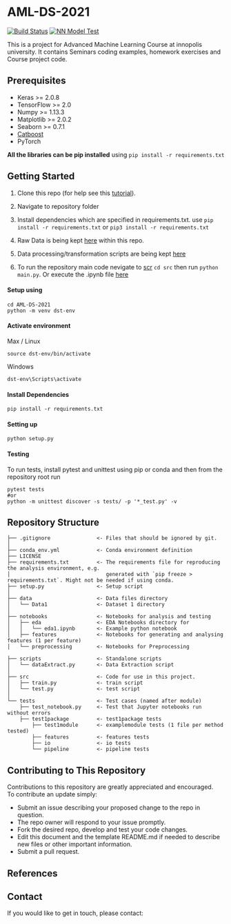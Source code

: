 # AML-DS-2021

[![Build Status](https://github.com/Gci04/AML-DS-2021/actions/workflows/setup.yml/badge.svg)](https://github.com/Gci04/AML-DS-2021/actions/workflows/setup.yml)
[![NN Model Test](https://github.com/Gci04/AML-DS-2021/actions/workflows/neuralNet.yml/badge.svg)](https://github.com/Gci04/AML-DS-2021/actions/workflows/neuralNet.yml)

This is a project for Advanced Machine Learning Course at innopolis university. It contains Seminars coding examples, homework exercises and Course project code.


## Prerequisites

* Keras >= 2.0.8
* TensorFlow >= 2.0
* Numpy >= 1.13.3
* Matplotlib >= 2.0.2
* Seaborn >= 0.7.1
* [Catboost](https://tech.yandex.com/catboost/)
* PyTorch

**All the libraries can be pip installed** using `pip install -r requirements.txt`


## Getting Started

1. Clone this repo (for help see this [tutorial](https://help.github.com/articles/cloning-a-repository/)).
1. Navigate to repository folder
1. Install dependencies which are specified in requirements.txt. use `pip install -r requirements.txt` or `pip3 install -r requirements.txt`
1. Raw Data is being kept [here](data) within this repo.

1. Data processing/transformation scripts are being kept [here](scripts)

1. To run the repository main code nevigate to [scr](src) `cd src` then run `python main.py`. Or execute the .ipynb file [here](notebooks)


#### Setup using
```
cd AML-DS-2021
python -m venv dst-env
```

#### Activate environment
Max / Linux
```
source dst-env/bin/activate
```

Windows
```
dst-env\Scripts\activate
```

#### Install Dependencies
```
pip install -r requirements.txt
```

#### Setting up
```
python setup.py
```


#### Testing
To run tests, install pytest and unittest using pip or conda and then from the repository root run

    pytest tests
    #or
    python -m unittest discover -s tests/ -p '*_test.py' -v

## Repository Structure

```
├── .gitignore               <- Files that should be ignored by git.
│                               
├── conda_env.yml            <- Conda environment definition
├── LICENSE
├── requirements.txt         <- The requirements file for reproducing the analysis environment, e.g.
│                               generated with `pip freeze > requirements.txt`. Might not be needed if using conda.
├── setup.py                 <- Setup script
│
├── data                     <- Data files directory
│   └── Data1                <- Dataset 1 directory
│
├── notebooks                <- Notebooks for analysis and testing
│   ├── eda                  <- EDA Notebooks directory for
│   │   └── eda1.ipynb       <- Example python notebook
│   ├── features             <- Notebooks for generating and analysing features (1 per feature)
│   └── preprocessing        <- Notebooks for Preprocessing

├── scripts                  <- Standalone scripts
│   └── dataExtract.py       <- Data Extraction script
│
├── src                      <- Code for use in this project.
│   ├── train.py             <- train script
│   └── test.py              <- test script
│
└── tests                    <- Test cases (named after module)
    ├── test_notebook.py     <- Test that Jupyter notebooks run without errors
    ├── test1package         <- test1package tests
        ├── test1module      <- examplemodule tests (1 file per method tested)
        ├── features         <- features tests
        ├── io               <- io tests
        └── pipeline         <- pipeline tests
```

## Contributing to This Repository
Contributions to this repository are greatly appreciated and encouraged.<br>
To contribute an update simply:
* Submit an issue describing your proposed change to the repo in question.
* The repo owner will respond to your issue promptly.
* Fork the desired repo, develop and test your code changes.
* Edit this document and the template README.md if needed to describe new files or other important information.
* Submit a pull request.


## References


## Contact
If you would like to get in touch, please contact:
